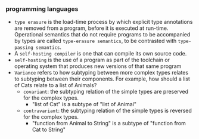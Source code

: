 ### programming languages
- `type erasure` is the load-time process by which explicit type annotations are removed from a program, before it is executed at run-time. Operational semantics that do not require programs to be accompanied by types are called `type-erasure semantics`, to be contrasted with `type-passing semantics`.
- A `self-hosting compiler` is one that can compile its own source code.
- `self-hosting` is the use of a program as part of the toolchain or operating system that produces new versions of that same program
- `Variance` refers to how subtyping between more complex types relates to subtyping between their components. For example, how should a list of Cats relate to a list of Animals?
    - `covariant`: the subtyping relation of the simple types are preserved for the complex types.
        - "list of Cat" is a subtype of "list of Animal"
    - `contravariant`: the subtyping relation of the simple types is reversed for the complex types.
        - "function from Animal to String" is a subtype of "function from Cat to String"

